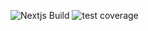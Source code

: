 ![Nextjs Build](https://github.com/olivierhabi/country/workflows/Nextjs%20Build/badge.svg)
![test coverage](https://img.shields.io/badge/Coverage-44%25-F2C572.svg?prefix=$coverage$)
